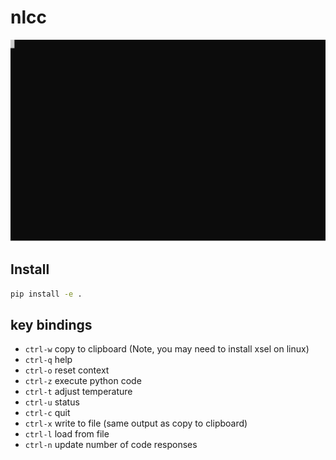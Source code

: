 # nlcc

![Demo](./docs/demo.svg)

## Install

```sh
pip install -e .
```

## key bindings

* `ctrl-w` copy to clipboard (Note, you may need to install xsel on linux)
* `ctrl-q` help
* `ctrl-o` reset context
* `ctrl-z` execute python code
* `ctrl-t` adjust temperature
* `ctrl-u` status
* `ctrl-c` quit
* `ctrl-x` write to file (same output as copy to clipboard)
* `ctrl-l` load from file
* `ctrl-n` update number of code responses
